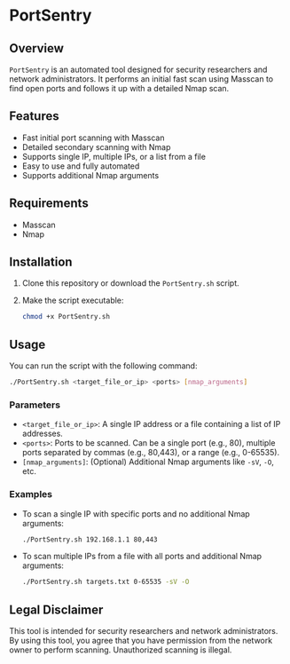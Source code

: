 # PortSentry

## Overview
`PortSentry` is an automated tool designed for security researchers and network administrators. It performs an initial fast scan using Masscan to find open ports and follows it up with a detailed Nmap scan.

## Features
- Fast initial port scanning with Masscan
- Detailed secondary scanning with Nmap
- Supports single IP, multiple IPs, or a list from a file
- Easy to use and fully automated
- Supports additional Nmap arguments

## Requirements
- Masscan
- Nmap

## Installation

1. Clone this repository or download the `PortSentry.sh` script.
2. Make the script executable:

    ```bash
    chmod +x PortSentry.sh
    ```

## Usage

You can run the script with the following command:

```bash
./PortSentry.sh <target_file_or_ip> <ports> [nmap_arguments]
```

### Parameters

- `<target_file_or_ip>`: A single IP address or a file containing a list of IP addresses.
- `<ports>`: Ports to be scanned. Can be a single port (e.g., 80), multiple ports separated by commas (e.g., 80,443), or a range (e.g., 0-65535).
- `[nmap_arguments]`: (Optional) Additional Nmap arguments like `-sV`, `-O`, etc.

### Examples

- To scan a single IP with specific ports and no additional Nmap arguments:

    ```bash
    ./PortSentry.sh 192.168.1.1 80,443
    ```

- To scan multiple IPs from a file with all ports and additional Nmap arguments:

    ```bash
    ./PortSentry.sh targets.txt 0-65535 -sV -O
    ```

## Legal Disclaimer

This tool is intended for security researchers and network administrators. By using this tool, you agree that you have permission from the network owner to perform scanning. Unauthorized scanning is illegal.
